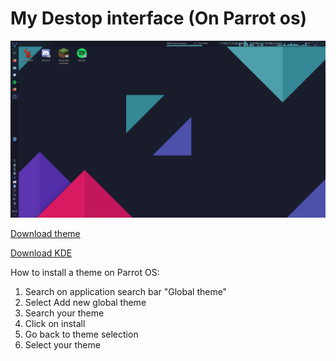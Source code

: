 # My Destop interface (On Parrot os)

![image1](./image/Screenshot_20200712_165328.png)

[Download theme](https://store.kde.org/p/1373828/)

[Download KDE](https://kde.org/download/)

How to install a theme on Parrot OS:
  1. Search on application search bar "Global theme"
  2. Select Add new global theme
  3. Search your theme
  4. Click on install
  5. Go back to theme selection
  6. Select your theme
